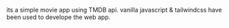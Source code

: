 its a simple movie app using TMDB api.
vanilla javascript & tailwindcss have been used to develope the web app.